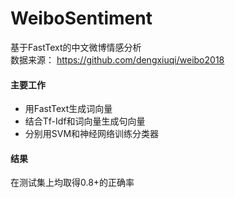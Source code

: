# WeiboSentiment
基于FastText的中文微博情感分析  
数据来源： https://github.com/dengxiuqi/weibo2018  
#### 主要工作
* 用FastText生成词向量
* 结合Tf-Idf和词向量生成句向量
* 分别用SVM和神经网络训练分类器

#### 结果
在测试集上均取得0.8+的正确率
